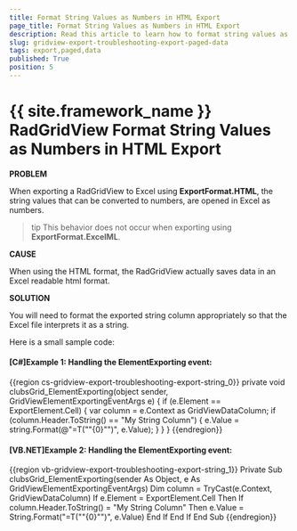 ```yaml
---
title: Format String Values as Numbers in HTML Export
page_title: Format String Values as Numbers in HTML Export
description: Read this article to learn how to format string values as numbers in HTML export - Telerik's {{ site.framework_name }} DataGrid.
slug: gridview-export-troubleshooting-export-paged-data
tags: export,paged,data
published: True
position: 5
---
```


# {{ site.framework_name }} RadGridView Format String Values as Numbers in HTML Export

__PROBLEM__

When exporting a RadGridView to Excel using __ExportFormat.HTML__, the string values that can be converted to numbers, are opened in Excel as numbers.

>tip This behavior does not occur when exporting using __ExportFormat.ExcelML__.

__CAUSE__

When using the HTML format, the RadGridView actually saves data in an Excel readable html format.

__SOLUTION__

You will need to format the exported string column appropriately so that the Excel file interprets it as a string.

Here is a small sample code:        

#### __[C#]Example 1: Handling the ElementExporting event:__  
{{region cs-gridview-export-troubleshooting-export-string_0}}
	private void clubsGrid_ElementExporting(object sender, GridViewElementExportingEventArgs e)
	{
	    if (e.Element == ExportElement.Cell)
	    {
	        var column = e.Context as GridViewDataColumn;
	        if (column.Header.ToString() == "My String Column")
	        {
	            e.Value = string.Format(@"=T(""{0}"")", e.Value);
	        }
	    }
	}
{{endregion}}

#### __[VB.NET]Example 2: Handling the ElementExporting event:__  
{{region vb-gridview-export-troubleshooting-export-string_1}}
	Private Sub clubsGrid_ElementExporting(sender As Object, e As GridViewElementExportingEventArgs)
	    Dim column = TryCast(e.Context, GridViewDataColumn)
	    If e.Element = ExportElement.Cell Then
	        If column.Header.ToString() = "My String Column" Then
	            e.Value = String.Format("=T(""{0}"")", e.Value)
	        End If
	    End If
	End Sub
{{endregion}}
